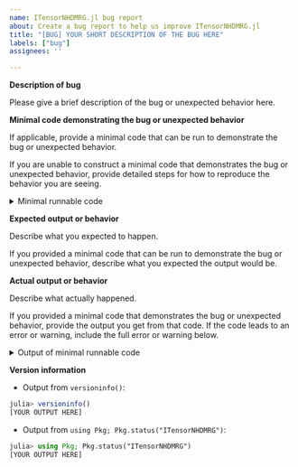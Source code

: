 ```yaml
---
name: ITensorNHDMRG.jl bug report
about: Create a bug report to help us improve ITensorNHDMRG.jl
title: "[BUG] YOUR SHORT DESCRIPTION OF THE BUG HERE"
labels: ["bug"]
assignees: ''

---
```


**Description of bug**

Please give a brief description of the bug or unexpected behavior here.

**Minimal code demonstrating the bug or unexpected behavior**

If applicable, provide a minimal code that can be run to demonstrate the bug or unexpected behavior.

If you are unable to construct a minimal code that demonstrates the bug or unexpected behavior, provide detailed steps for how to reproduce the behavior you are seeing.

<details><summary>Minimal runnable code</summary><p>

```julia
[YOUR MINIMAL RUNNABLE CODE HERE]
```

</p></details>


**Expected output or behavior**

Describe what you expected to happen.

If you provided a minimal code that can be run to demonstrate the bug or unexpected behavior, describe what you expected the output would be.


**Actual output or behavior**

Describe what actually happened.

If you provided a minimal code that demonstrates the bug or unexpected behavior, provide the output you get from that code. If the code leads to an error or warning, include the full error or warning below.

<details><summary>Output of minimal runnable code</summary><p>

```julia
[OUTPUT OF YOUR MINIMAL RUNNABLE CODE HERE]
```

</p></details>


**Version information**

 - Output from `versioninfo()`:
```julia
julia> versioninfo()
[YOUR OUTPUT HERE]
```
 - Output from `using Pkg; Pkg.status("ITensorNHDMRG")`:
```julia
julia> using Pkg; Pkg.status("ITensorNHDMRG")
[YOUR OUTPUT HERE]
```
